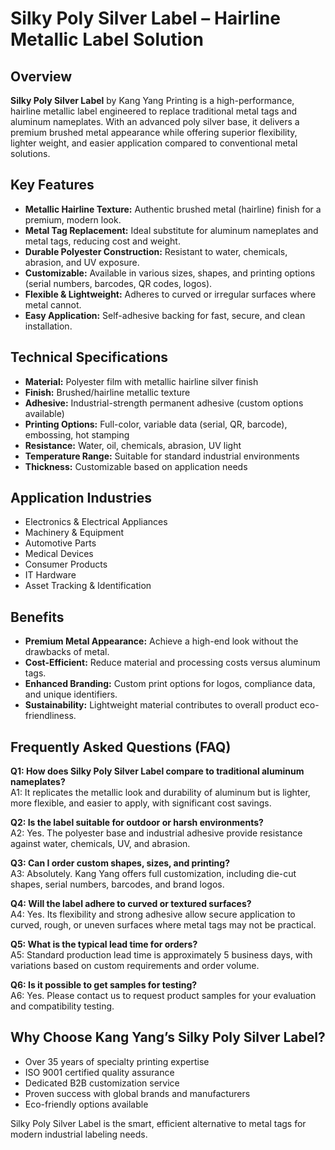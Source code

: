 # Silky Poly Silver Label – Hairline Metallic Label Solution

## Overview

**Silky Poly Silver Label** by Kang Yang Printing is a high-performance, hairline metallic label engineered to replace traditional metal tags and aluminum nameplates. With an advanced poly silver base, it delivers a premium brushed metal appearance while offering superior flexibility, lighter weight, and easier application compared to conventional metal solutions.

## Key Features

- **Metallic Hairline Texture:** Authentic brushed metal (hairline) finish for a premium, modern look.
- **Metal Tag Replacement:** Ideal substitute for aluminum nameplates and metal tags, reducing cost and weight.
- **Durable Polyester Construction:** Resistant to water, chemicals, abrasion, and UV exposure.
- **Customizable:** Available in various sizes, shapes, and printing options (serial numbers, barcodes, QR codes, logos).
- **Flexible & Lightweight:** Adheres to curved or irregular surfaces where metal cannot.
- **Easy Application:** Self-adhesive backing for fast, secure, and clean installation.

## Technical Specifications

- **Material:** Polyester film with metallic hairline silver finish
- **Finish:** Brushed/hairline metallic texture
- **Adhesive:** Industrial-strength permanent adhesive (custom options available)
- **Printing Options:** Full-color, variable data (serial, QR, barcode), embossing, hot stamping
- **Resistance:** Water, oil, chemicals, abrasion, UV light
- **Temperature Range:** Suitable for standard industrial environments
- **Thickness:** Customizable based on application needs

## Application Industries

- Electronics & Electrical Appliances
- Machinery & Equipment
- Automotive Parts
- Medical Devices
- Consumer Products
- IT Hardware
- Asset Tracking & Identification

## Benefits

- **Premium Metal Appearance:** Achieve a high-end look without the drawbacks of metal.
- **Cost-Efficient:** Reduce material and processing costs versus aluminum tags.
- **Enhanced Branding:** Custom print options for logos, compliance data, and unique identifiers.
- **Sustainability:** Lightweight material contributes to overall product eco-friendliness.

## Frequently Asked Questions (FAQ)

**Q1: How does Silky Poly Silver Label compare to traditional aluminum nameplates?**  
A1: It replicates the metallic look and durability of aluminum but is lighter, more flexible, and easier to apply, with significant cost savings.

**Q2: Is the label suitable for outdoor or harsh environments?**  
A2: Yes. The polyester base and industrial adhesive provide resistance against water, chemicals, UV, and abrasion.

**Q3: Can I order custom shapes, sizes, and printing?**  
A3: Absolutely. Kang Yang offers full customization, including die-cut shapes, serial numbers, barcodes, and brand logos.

**Q4: Will the label adhere to curved or textured surfaces?**  
A4: Yes. Its flexibility and strong adhesive allow secure application to curved, rough, or uneven surfaces where metal tags may not be practical.

**Q5: What is the typical lead time for orders?**  
A5: Standard production lead time is approximately 5 business days, with variations based on custom requirements and order volume.

**Q6: Is it possible to get samples for testing?**  
A6: Yes. Please contact us to request product samples for your evaluation and compatibility testing.

## Why Choose Kang Yang’s Silky Poly Silver Label?

- Over 35 years of specialty printing expertise
- ISO 9001 certified quality assurance
- Dedicated B2B customization service
- Proven success with global brands and manufacturers
- Eco-friendly options available

Silky Poly Silver Label is the smart, efficient alternative to metal tags for modern industrial labeling needs.